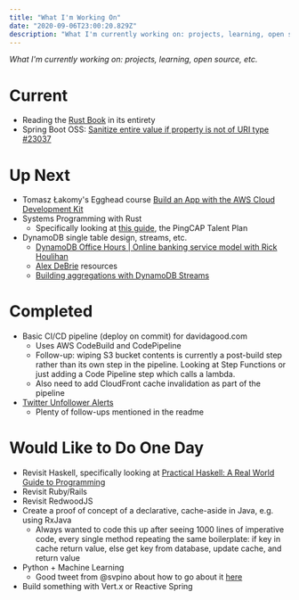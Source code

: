 ```yaml
---
title: "What I'm Working On"
date: "2020-09-06T23:00:20.829Z"
description: "What I'm currently working on: projects, learning, open source, etc."
---
```


_What I'm currently working on: projects, learning, open source, etc._

# Current

- Reading the [Rust Book](https://doc.rust-lang.org/book/) in its entirety
- Spring Boot OSS: [Sanitize entire value if property is not of URI type #23037](https://github.com/spring-projects/spring-boot/issues/23037)

# Up Next

- Tomasz Łakomy's Egghead course [Build an App with the AWS Cloud Development Kit](https://egghead.io/courses/build-an-app-with-the-aws-cloud-development-kit)
- Systems Programming with Rust
    - Specifically looking at [this guide](https://github.com/pingcap/talent-plan), the PingCAP Talent Plan
- DynamoDB single table design, streams, etc.
    - [DynamoDB Office Hours | Online banking service model with Rick Houlihan](https://www.twitch.tv/videos/689452191)
    - [Alex DeBrie](https://www.alexdebrie.com/) resources
    - [Building aggregations with DynamoDB Streams](https://acloudguru.com/blog/engineering/building-aggregations-with-dynamodb-streams)

# Completed

- Basic CI/CD pipeline (deploy on commit) for davidagood.com
    - Uses AWS CodeBuild and CodePipeline
    - Follow-up: wiping S3 bucket contents is currently a post-build step
       rather than its own step in the pipeline. Looking at Step Functions or just adding a Code Pipeline
      step which calls a lambda.
    - Also need to add CloudFront cache invalidation as part of the pipeline
- [Twitter Unfollower Alerts](https://github.com/helloworldless/twitter-unfollower-alerts)
    - Plenty of follow-ups mentioned in the readme
    
    
# Would Like to Do One Day

- Revisit Haskell, specifically looking at [Practical Haskell: A Real World Guide to Programming](https://www.apress.com/gp/book/9781484244791)
- Revisit Ruby/Rails
- Revisit RedwoodJS
- Create a proof of concept of a declarative, cache-aside in Java, e.g. using RxJava
    - Always wanted to code this up after seeing 1000 lines of imperative code, every single method repeating the same boilerplate: if key in cache return value, else get key from database, update cache, and return value
- Python + Machine Learning
    - Good tweet from @svpino about how to go about it [here](https://twitter.com/svpino/status/1302107301424369664?s=20)
- Build something with Vert.x or Reactive Spring
